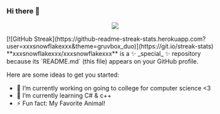 ### Hi there 👋
<p align="center">
  <img src="https://media2.giphy.com/media/OOSbqEBoTmA2OUN3pO/giphy.gif?cid=ecf05e47c3t9w0u40qmxbhk6jw06evw615s6pcgc5l8qin2y&rid=giphy.gif&ct=g"/>
</p>
[![GitHub Streak](https://github-readme-streak-stats.herokuapp.com?user=xxxsnowflakexxx&theme=gruvbox_duo)](https://git.io/streak-stats)
**xxxsnowflakexxx/xxxsnowflakexxx** is a ✨ _special_ ✨ repository because its `README.md` (this file) appears on your GitHub profile.

Here are some ideas to get you started:

- 🔭 I’m currently working on going to college for computer science <3
- 🌱 I’m currently learning C# & c++
- ⚡ Fun fact: My Favorite Animal!

